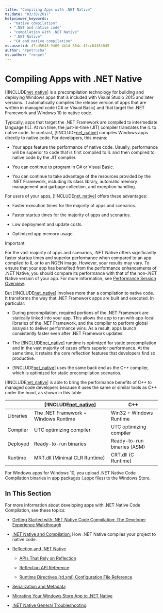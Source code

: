 ```yaml
---
title: "Compiling Apps with .NET Native"
ms.date: "03/30/2017"
helpviewer_keywords: 
  - "native compilation"
  - ".NET and native code"
  - "compilation with .NET Native"
  - ".NET Native"
  - "C# and native compilation"
ms.assetid: 47cd5648-9469-4b1d-804c-43cc04384045
author: "rpetrusha"
ms.author: "ronpet"
---
```

# Compiling Apps with .NET Native
[!INCLUDE[net_native](../../../includes/net-native-md.md)] is a precompilation technology for building and deploying Windows apps that is included with Visual Studio 2015 and later versions. It automatically compiles the release version of apps that are written in managed code (C# or Visual Basic) and that target the .NET Framework and Windows 10 to native code.  
  
 Typically, apps that target the .NET Framework are compiled to intermediate language (IL). At run time, the just-in-time (JIT) compiler translates the IL to native code. In contrast, [!INCLUDE[net_native](../../../includes/net-native-md.md)] compiles Windows apps directly to native code. For developers, this means:  
  
- Your apps feature the performance of native code. Usually, performance will be superior to code that is first compiled to IL and then compiled to native code by the JIT compiler. 
  
- You can continue to program in C# or Visual Basic.  
  
- You can continue to take advantage of the resources provided by the .NET Framework, including its class library, automatic memory management and garbage collection, and exception handling.  
  
 For users of your apps, [!INCLUDE[net_native](../../../includes/net-native-md.md)] offers these advantages:  
  
- Faster execution times for the majority of apps and scenarios.
  
- Faster startup times for the majority of apps and scenarios. 
  
- Low deployment and update costs.  
  
- Optimized app memory usage.  

> [!IMPORTANT]
> For the vast majority of apps and scenarios, .NET Native offers significantly faster startup times and superior performance when compared to an app compiled to IL or to an NGEN image. However, your results may vary. To ensure that your app has benefited from the performance enhancements of .NET Native, you should compare its performance with that of the non-.NET Native version of your app. For more information, see [Performance Session Overview](https://docs.microsoft.com/visualstudio/profiling/performance-session-overview).
 
But [!INCLUDE[net_native](../../../includes/net-native-md.md)] involves more than a compilation to native code. It transforms the way that .NET Framework apps are built and executed. In particular:  
  
- During precompilation, required portions of the .NET Framework are statically linked into your app. This allows the app to run with app-local libraries of the .NET Framework, and the compiler to perform global analysis to deliver performance wins. As a result, apps launch consistently faster even after .NET Framework updates.  
  
- The [!INCLUDE[net_native](../../../includes/net-native-md.md)] runtime is optimized for static precompilation and in the vast majority of cases offers superior performance. At the same time, it retains the core reflection features that developers find so productive.  
  
- [!INCLUDE[net_native](../../../includes/net-native-md.md)] uses the same back end as the C++ compiler, which is optimized for static precompilation scenarios.  
  
 [!INCLUDE[net_native](../../../includes/net-native-md.md)] is able to bring the performance benefits of C++ to managed code developers because it uses the same or similar tools as C++ under the hood, as shown in this table.  
  
||[!INCLUDE[net_native](../../../includes/net-native-md.md)]|C++|  
|-|----------------------------------------------------------------|-----------|  
|Libraries|The .NET Framework + Windows Runtime|Win32 + Windows Runtime|  
|Compiler|UTC optimizing compiler|UTC optimizing compiler|  
|Deployed|Ready-to-run binaries|Ready-to-run binaries (ASM)|  
|Runtime|MRT.dll (Minimal CLR Runtime)|CRT.dll (C Runtime)|  
  
 For Windows apps for Windows 10, you upload .NET Native Code Compilation binaries in app packages (.appx files) to the Windows Store.  
  
## In This Section  
 For more information about developing apps with .NET Native Code Compilation, see these topics:  
  
- [Getting Started with .NET Native Code Compilation: The Developer Experience Walkthrough](../../../docs/framework/net-native/getting-started-with-net-native.md)  
  
- [.NET Native and Compilation:](../../../docs/framework/net-native/net-native-and-compilation.md) How .NET Native compiles your project to native code.  
  
- [Reflection and .NET Native](../../../docs/framework/net-native/reflection-and-net-native.md)  
  
    - [APIs That Rely on Reflection](../../../docs/framework/net-native/apis-that-rely-on-reflection.md)  
  
    - [Reflection API Reference](../../../docs/framework/net-native/net-native-reflection-api-reference.md)  
  
    - [Runtime Directives (rd.xml) Configuration File Reference](../../../docs/framework/net-native/runtime-directives-rd-xml-configuration-file-reference.md)  
  
- [Serialization and Metadata](../../../docs/framework/net-native/serialization-and-metadata.md)  
  
- [Migrating Your Windows Store App to .NET Native](../../../docs/framework/net-native/migrating-your-windows-store-app-to-net-native.md)  
  
- [.NET Native General Troubleshooting](../../../docs/framework/net-native/net-native-general-troubleshooting.md)
